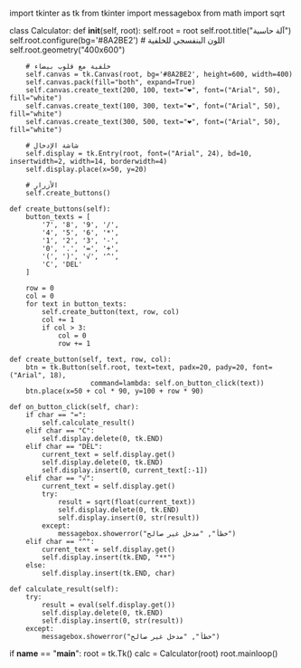 import tkinter as tk
from tkinter import messagebox
from math import sqrt

class Calculator:
    def __init__(self, root):
        self.root = root
        self.root.title("آلة حاسبة")
        self.root.configure(bg='#8A2BE2')  # اللون البنفسجي للخلفية
        self.root.geometry("400x600")
        
        # خلفية مع قلوب بيضاء
        self.canvas = tk.Canvas(root, bg='#8A2BE2', height=600, width=400)
        self.canvas.pack(fill="both", expand=True)
        self.canvas.create_text(200, 100, text="❤", font=("Arial", 50), fill="white")
        self.canvas.create_text(100, 300, text="❤", font=("Arial", 50), fill="white")
        self.canvas.create_text(300, 500, text="❤", font=("Arial", 50), fill="white")
        
        # شاشة الإدخال
        self.display = tk.Entry(root, font=("Arial", 24), bd=10, insertwidth=2, width=14, borderwidth=4)
        self.display.place(x=50, y=20)
        
        # الأزرار
        self.create_buttons()
        
    def create_buttons(self):
        button_texts = [
            '7', '8', '9', '/',
            '4', '5', '6', '*',
            '1', '2', '3', '-',
            '0', '.', '=', '+',
            '(', ')', '√', '^',
            'C', 'DEL'
        ]
        
        row = 0
        col = 0
        for text in button_texts:
            self.create_button(text, row, col)
            col += 1
            if col > 3:
                col = 0
                row += 1
    
    def create_button(self, text, row, col):
        btn = tk.Button(self.root, text=text, padx=20, pady=20, font=("Arial", 18), 
                        command=lambda: self.on_button_click(text))
        btn.place(x=50 + col * 90, y=100 + row * 90)
        
    def on_button_click(self, char):
        if char == "=":
            self.calculate_result()
        elif char == "C":
            self.display.delete(0, tk.END)
        elif char == "DEL":
            current_text = self.display.get()
            self.display.delete(0, tk.END)
            self.display.insert(0, current_text[:-1])
        elif char == "√":
            current_text = self.display.get()
            try:
                result = sqrt(float(current_text))
                self.display.delete(0, tk.END)
                self.display.insert(0, str(result))
            except:
                messagebox.showerror("خطأ", "مدخل غير صالح")
        elif char == "^":
            current_text = self.display.get()
            self.display.insert(tk.END, "**")
        else:
            self.display.insert(tk.END, char)
    
    def calculate_result(self):
        try:
            result = eval(self.display.get())
            self.display.delete(0, tk.END)
            self.display.insert(0, str(result))
        except:
            messagebox.showerror("خطأ", "مدخل غير صالح")

if __name__ == "__main__":
    root = tk.Tk()
    calc = Calculator(root)
    root.mainloop()
